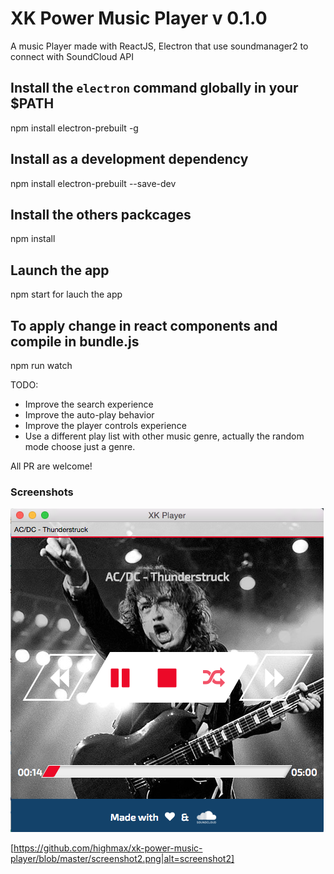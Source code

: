 # XK Power Music Player v 0.1.0
A music Player made with ReactJS, Electron that use soundmanager2 to connect with SoundCloud API

## Install the `electron` command globally in your $PATH
npm install electron-prebuilt -g

## Install as a development dependency
npm install electron-prebuilt --save-dev

## Install the others packcages
npm install

## Launch the app
npm start  for lauch the app

## To apply change in react components and compile in bundle.js
npm run watch

TODO:
* Improve the search experience
* Improve the auto-play behavior
* Improve the player controls experience
* Use a different play list with other music genre, actually the random mode choose just a genre.

All PR are welcome!

### Screenshots
![screenshot](https://github.com/highmax/xk-power-music-player/blob/master/screenshot.png)
 
[https://github.com/highmax/xk-power-music-player/blob/master/screenshot2.png|alt=screenshot2]
